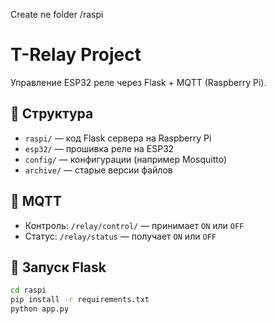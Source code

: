 Create ne folder /raspi
# T-Relay Project

Управление ESP32 реле через Flask + MQTT (Raspberry Pi).

## 📂 Структура
- `raspi/` — код Flask сервера на Raspberry Pi
- `esp32/` — прошивка реле на ESP32
- `config/` — конфигурации (например Mosquitto)
- `archive/` — старые версии файлов

## 📡 MQTT
- Контроль: `/relay/control/` — принимает `ON` или `OFF`
- Статус: `/relay/status` — получает `ON` или `OFF`

## 🔧 Запуск Flask
```bash
cd raspi
pip install -r requirements.txt
python app.py
